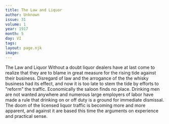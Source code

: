 ```yaml
---
title: The Law and Liquor
author: Unknown
issue: 31
volume: 1
year: 1917
month: 5
day: VI
tags:
layout: page.njk
image:
---
```

The Law and Liquor   Without a doubt liquor dealers have at last come to realize that they are to blame in great measure for the rising tide against their business. Disregard of law and the arrogance of the the whisky business had its effect, and now it is too late to stem the tide by efforts to "reform" the traffic. Economically the saloon finds no place. Drinking men are not wanted anywhere and numerous large employers of labor have made a rule that drinking on or off duty is a ground for immediate dismissal. The doom of the licensed liquor traffic is becoming more and more apparent, and against it are based this time the arguments on experience and practical sense.      





